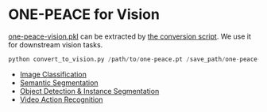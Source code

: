 # ONE-PEACE for Vision

[one-peace-vision.pkl](https://one-peace-shanghai.oss-accelerate.aliyuncs.com/one_peace_checkpoints/one-peace-vision.pkl) can be extracted by [the conversion script](./convert_to_vision.py). We use it for downstream vision tasks.
```python
python convert_to_vision.py /path/to/one-peace.pt /save_path/one-peace-vision.pkl
```

<!-- TOC -->
* [Image Classification](./classification/README.md)
* [Semantic Segmentation](./seg/README.md)
* [Object Detection & Instance Segmentation](./det/README.md)
* [Video Action Recognition](./video/README.md)
<!-- TOC -->
